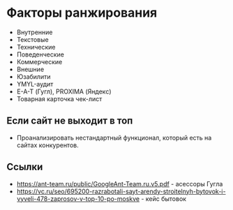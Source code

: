# Факторы ранжирования
- Внутренние
- Текстовые
- Технические
- Поведенческие
- Коммерческие
- Внешние
- Юзабилити
- YMYL-аудит
- E-A-T (Гугл), PROXIMA (Яндекс)
- Товарная карточка чек-лист

## Если сайт не выходит в топ
- Проанализировать нестандартный функционал, который есть на сайтах конкурентов.

## Ссылки
- https://ant-team.ru/public/GoogleAnt-Team.ru.v5.pdf - асессоры Гугла
- https://vc.ru/seo/695200-razrabotali-sayt-arendy-stroitelnyh-bytovok-i-vyveli-478-zaprosov-v-top-10-po-moskve - кейс бытовок
